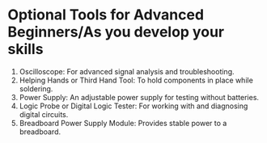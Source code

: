 # Optional Tools for Advanced Beginners/As you develop your skills

1. Oscilloscope: For advanced signal analysis and troubleshooting.
2. Helping Hands or Third Hand Tool: To hold components in place while soldering.
3. Power Supply: An adjustable power supply for testing without batteries.
4. Logic Probe or Digital Logic Tester: For working with and diagnosing digital circuits.
5. Breadboard Power Supply Module: Provides stable power to a breadboard.
